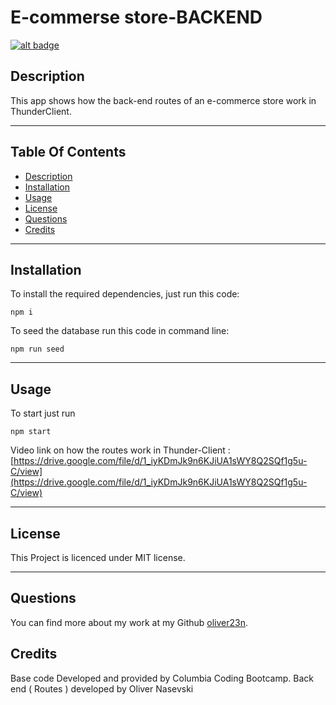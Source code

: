 # E-commerse store-BACKEND

[![alt badge](https://img.shields.io/badge/licence-MIT-blue)](https://opensource.org/license/mit/)

## Description

This app shows how the back-end routes of an e-commerce store work in ThunderClient. 

---

## Table Of Contents
                             
- [Description](#description)
- [Installation](#installation)
- [Usage](#usage)
- [License](#license)
- [Questions](#questions)
- [Credits](#credits)

---

## Installation

To install the required dependencies, just run this code: 

```
npm i
```
To seed the database run this code in command line:

```
npm run seed
```
---

## Usage

To start just run 
```
npm start
```

Video link on how the routes work in Thunder-Client : [https://drive.google.com/file/d/1_iyKDmJk9n6KJiUA1sWY8Q2SQf1g5u-C/view](https://drive.google.com/file/d/1_iyKDmJk9n6KJiUA1sWY8Q2SQf1g5u-C/view)

---

## License

This Project is licenced under MIT license.

---



## Questions

You can find more about my work at my Github [oliver23n](https://github.com/oliver23n).

## Credits

Base code Developed and provided by Columbia Coding Bootcamp.
Back end ( Routes ) developed by Oliver Nasevski

